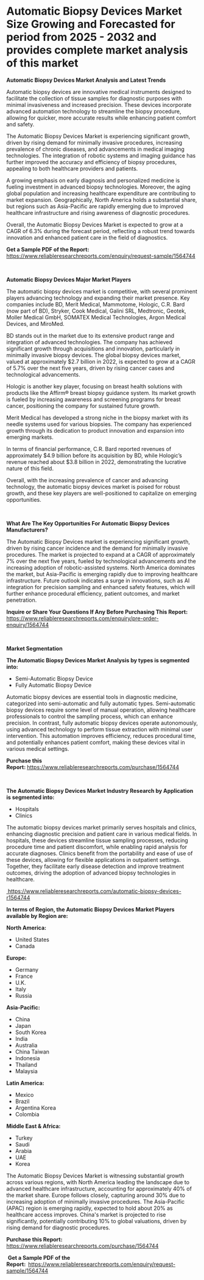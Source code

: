 <p><h1>Automatic Biopsy Devices Market Size Growing and Forecasted for period from 2025 - 2032 and provides complete market analysis of this market</h1></p><p><strong>Automatic Biopsy Devices Market Analysis and Latest Trends</strong></p>
<p><p>Automatic biopsy devices are innovative medical instruments designed to facilitate the collection of tissue samples for diagnostic purposes with minimal invasiveness and increased precision. These devices incorporate advanced automation technology to streamline the biopsy procedure, allowing for quicker, more accurate results while enhancing patient comfort and safety. </p><p>The Automatic Biopsy Devices Market is experiencing significant growth, driven by rising demand for minimally invasive procedures, increasing prevalence of chronic diseases, and advancements in medical imaging technologies. The integration of robotic systems and imaging guidance has further improved the accuracy and efficiency of biopsy procedures, appealing to both healthcare providers and patients.</p><p>A growing emphasis on early diagnosis and personalized medicine is fueling investment in advanced biopsy technologies. Moreover, the aging global population and increasing healthcare expenditure are contributing to market expansion. Geographically, North America holds a substantial share, but regions such as Asia-Pacific are rapidly emerging due to improved healthcare infrastructure and rising awareness of diagnostic procedures.</p><p>Overall, the Automatic Biopsy Devices Market is expected to grow at a CAGR of 6.3% during the forecast period, reflecting a robust trend towards innovation and enhanced patient care in the field of diagnostics.</p></p>
<p><strong>Get a Sample PDF of the Report:&nbsp;</strong> <a href="https://www.reliableresearchreports.com/enquiry/request-sample/1564744?utm_campaign=3131&utm_medium=2&utm_source=Github&utm_content=ia&utm_term=14042025&utm_id=automatic-biopsy-devices">https://www.reliableresearchreports.com/enquiry/request-sample/1564744</a></p>
<p>&nbsp;</p>
<p><strong>Automatic Biopsy Devices Major Market Players</strong></p>
<p><p>The automatic biopsy devices market is competitive, with several prominent players advancing technology and expanding their market presence. Key companies include BD, Merit Medical, Mammotome, Hologic, C.R. Bard (now part of BD), Stryker, Cook Medical, Galini SRL, Medtronic, Geotek, Moller Medical GmbH, SOMATEX Medical Technologies, Argon Medical Devices, and MiroMed.</p><p>BD stands out in the market due to its extensive product range and integration of advanced technologies. The company has achieved significant growth through acquisitions and innovation, particularly in minimally invasive biopsy devices. The global biopsy devices market, valued at approximately $2.7 billion in 2022, is expected to grow at a CAGR of 5.7% over the next five years, driven by rising cancer cases and technological advancements.</p><p>Hologic is another key player, focusing on breast health solutions with products like the Affirm® breast biopsy guidance system. Its market growth is fueled by increasing awareness and screening programs for breast cancer, positioning the company for sustained future growth.</p><p>Merit Medical has developed a strong niche in the biopsy market with its needle systems used for various biopsies. The company has experienced growth through its dedication to product innovation and expansion into emerging markets.</p><p>In terms of financial performance, C.R. Bard reported revenues of approximately $4.9 billion before its acquisition by BD, while Hologic’s revenue reached about $3.8 billion in 2022, demonstrating the lucrative nature of this field.</p><p>Overall, with the increasing prevalence of cancer and advancing technology, the automatic biopsy devices market is poised for robust growth, and these key players are well-positioned to capitalize on emerging opportunities.</p></p>
<p>&nbsp;</p>
<p><strong>What Are The Key Opportunities For Automatic Biopsy Devices Manufacturers?</strong></p>
<p><p>The Automatic Biopsy Devices market is experiencing significant growth, driven by rising cancer incidence and the demand for minimally invasive procedures. The market is projected to expand at a CAGR of approximately 7% over the next five years, fueled by technological advancements and the increasing adoption of robotic-assisted systems. North America dominates the market, but Asia-Pacific is emerging rapidly due to improving healthcare infrastructure. Future outlook indicates a surge in innovations, such as AI integration for precision sampling and enhanced safety features, which will further enhance procedural efficiency, patient outcomes, and market penetration.</p></p>
<p><strong>Inquire or Share Your Questions If Any Before Purchasing This Report:</strong> <a href="https://www.reliableresearchreports.com/enquiry/pre-order-enquiry/1564744?utm_campaign=3131&utm_medium=2&utm_source=Github&utm_content=ia&utm_term=14042025&utm_id=automatic-biopsy-devices">https://www.reliableresearchreports.com/enquiry/pre-order-enquiry/1564744</a></p>
<p>&nbsp;</p>
<p><strong>Market Segmentation</strong></p>
<p><strong>The Automatic Biopsy Devices Market Analysis by types is segmented into:</strong></p>
<p><ul><li>Semi-Automatic Biopsy Device</li><li>Fully Automatic Biopsy Device</li></ul></p>
<p><p>Automatic biopsy devices are essential tools in diagnostic medicine, categorized into semi-automatic and fully automatic types. Semi-automatic biopsy devices require some level of manual operation, allowing healthcare professionals to control the sampling process, which can enhance precision. In contrast, fully automatic biopsy devices operate autonomously, using advanced technology to perform tissue extraction with minimal user intervention. This automation improves efficiency, reduces procedural time, and potentially enhances patient comfort, making these devices vital in various medical settings.</p></p>
<p><strong>Purchase this Report:&nbsp;</strong><a href="https://www.reliableresearchreports.com/purchase/1564744?utm_campaign=3131&utm_medium=2&utm_source=Github&utm_content=ia&utm_term=14042025&utm_id=automatic-biopsy-devices">https://www.reliableresearchreports.com/purchase/1564744</a></p>
<p>&nbsp;</p>
<p><strong>The Automatic Biopsy Devices Market Industry Research by Application is segmented into:</strong></p>
<p><ul><li>Hospitals</li><li>Clinics</li></ul></p>
<p><p>The automatic biopsy devices market primarily serves hospitals and clinics, enhancing diagnostic precision and patient care in various medical fields. In hospitals, these devices streamline tissue sampling processes, reducing procedure time and patient discomfort, while enabling rapid analysis for accurate diagnoses. Clinics benefit from the portability and ease of use of these devices, allowing for flexible applications in outpatient settings. Together, they facilitate early disease detection and improve treatment outcomes, driving the adoption of advanced biopsy technologies in healthcare.</p></p>
<p><a href="https://www.reliableresearchreports.com/automatic-biopsy-devices-r1564744?utm_campaign=3131&utm_medium=2&utm_source=Github&utm_content=ia&utm_term=14042025&utm_id=automatic-biopsy-devices">&nbsp;https://www.reliableresearchreports.com/automatic-biopsy-devices-r1564744</a></p>
<p><strong>In terms of Region, the Automatic Biopsy Devices Market Players available by Region are:</strong></p>
<p>
    <p> <strong> North America: </strong>
        <ul>
            <li>United States</li>
            <li>Canada</li>
        </ul>
        </p> 
    <p> <strong> Europe: </strong>
        <ul>
            <li>Germany</li>
            <li>France</li>
            <li>U.K.</li>
            <li>Italy</li>
            <li>Russia</li>
        </ul>
        </p> 
    <p> <strong> Asia-Pacific: </strong>
        <ul>
            <li>China</li>
            <li>Japan</li>
            <li>South Korea</li>
            <li>India</li>
            <li>Australia</li>
            <li>China Taiwan</li>
            <li>Indonesia</li>
            <li>Thailand</li>
            <li>Malaysia</li>
        </ul>
        </p> 
    <p> <strong> Latin America: </strong>
        <ul>
            <li>Mexico</li>
            <li>Brazil</li>
            <li>Argentina Korea</li>
            <li>Colombia</li>
        </ul>
        </p> 
    <p> <strong> Middle East & Africa: </strong>
        <ul>
            <li>Turkey</li>
            <li>Saudi</li>
            <li>Arabia</li>
            <li>UAE</li>
            <li>Korea</li>
        </ul>
    </p>
    </p>
<p><p>The Automatic Biopsy Devices Market is witnessing substantial growth across various regions, with North America leading the landscape due to advanced healthcare infrastructure, accounting for approximately 40% of the market share. Europe follows closely, capturing around 30% due to increasing adoption of minimally invasive procedures. The Asia-Pacific (APAC) region is emerging rapidly, expected to hold about 20% as healthcare access improves. China's market is projected to rise significantly, potentially contributing 10% to global valuations, driven by rising demand for diagnostic procedures.</p></p>
<p><strong>Purchase this Report: </strong><a href="https://www.reliableresearchreports.com/purchase/1564744?utm_campaign=3131&utm_medium=2&utm_source=Github&utm_content=ia&utm_term=14042025&utm_id=automatic-biopsy-devices">https://www.reliableresearchreports.com/purchase/1564744</a></p>
<p>&nbsp;<strong>Get a Sample PDF of the Report:&nbsp;&nbsp;</strong><a href="https://www.reliableresearchreports.com/enquiry/request-sample/1564744?utm_campaign=3131&utm_medium=2&utm_source=Github&utm_content=ia&utm_term=14042025&utm_id=automatic-biopsy-devices">https://www.reliableresearchreports.com/enquiry/request-sample/1564744</a></p>
<p><strong></strong></p>
<p><p></p><p></p><p></p></p>